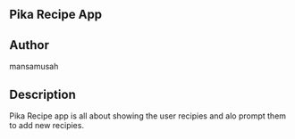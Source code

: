 ## Pika Recipe App

## Author 
mansamusah

## Description 
Pika Recipe app is all about showing the user recipies and alo prompt them to add new recipies.